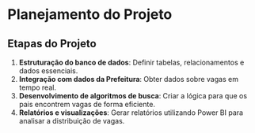 # Planejamento do Projeto

## Etapas do Projeto
1. **Estruturação do banco de dados**: Definir tabelas, relacionamentos e dados essenciais.
2. **Integração com dados da Prefeitura**: Obter dados sobre vagas em tempo real.
3. **Desenvolvimento de algoritmos de busca**: Criar a lógica para que os pais encontrem vagas de forma eficiente.
4. **Relatórios e visualizações**: Gerar relatórios utilizando Power BI para analisar a distribuição de vagas.
